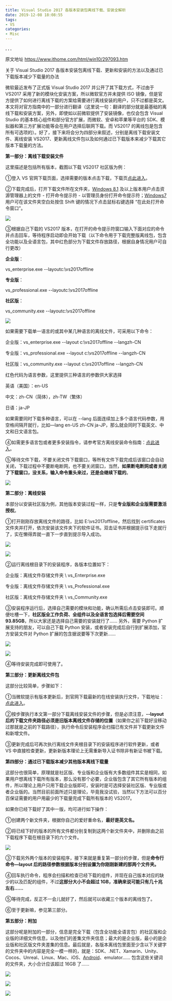 ```yaml
---
title: Visual Studio 2017 各版本安装包离线下载、安装全解析
date: 2019-12-08 18:08:55
tags:
- VS
categories:
- Misc
---
```



**. . .**<!-- more -->

原文地址 https://www.ithome.com/html/win10/297093.htm


关于 Visual Studio 2017 各版本安装包离线下载、更新和安装的方法以及通过已下载版本减少下载量的办法

微软最近发布了正式版 Visual Studio 2017 并公开了其下载方式，不过由于 VS2017 采用了新的模块化安装方案，所以微软官方并未提供 ISO 镜像，但是官方提供了如何进行离线下载的方案给需要进行离线安装的用户，只不过都是英文。本文将对官方指南中的一部分进行翻译（这里说一句：翻译的部分就是最基础的离线下载和安装方案，另外，即使如以前微软提供了安装镜像，也仅会包含 Visual Studio 的基本核心组件和部分官方扩展，而微软、安卓和苹果等平台的 SDK、模拟器和第三方扩展功能等会在用户选择后联网下载。而 VS2017 的离线包是包含所有可选项的）。好了，接下来将会分为四部分来叙述，分别是离线下载安装文件、离线安装 VS2017、更新离线文件包以及如何通过已下载版本来减少下载其它版本下载量的方法。  

**第一部分：离线下载安装文件**

这里描述是包括所有版本，截图以下载 VS2017 社区版为例：

①登入 VS 官网下载页面，选择需要的版本点击下载，下载页[点此进入](https://www.visualstudio.com/zh-hans/downloads/)。

②下载完成后，打开下载文件所在文件夹，[Windows 8.1](http://win8.ithome.com/) 及以上版本用户点击资源管理器上的文件 - 打开命令提示符 - 以管理员身份打开命令提示符；[Windows7](http://www.win7china.com/) 用户可在该文件夹空白处按住 Shift 键的情况下点击鼠标右键选择 “在此处打开命令窗口”。

![](https://img.ithome.com/newsuploadfiles/2017/3/20170310_111252_335.jpg)

③根据自己下载的 VS2017 版本，在打开的命令提示符窗口输入下面对应的命令并点击回车，等待程序启动即会开始下载（以下命令用于下载完整版离线包，包含全功能以及全语言包，其中红色部分为下载文件存放路径，根据自身情况用户可自行更改）

**企业版**：

vs_enterprise.exe --layoutc:\vs2017offline

**专业版**：

vs_professional.exe --layoutc:\vs2017offline

**社区版**：

vs_community.exe --layoutc:\vs2017offline

![](https://img.ithome.com/newsuploadfiles/2017/03/20170310111501_3753.jpg)

如果需要下载单一语言的或其中某几种语言的离线文件，可采用以下命令：

企业版：vs_enterprise.exe --layout c:\vs2017offline --langzh-CN

专业版：vs_professional.exe --layout c:\vs2017offline --langzh-CN

社区版：vs_community.exe --layout c:\vs2017offline --langzh-CN

红色代码为语言参数，这里提供三种语言的参数供大家选择

英语（美国）：en-US

中文：zh-CN（简体），zh-TW（繁体）

日语：ja-JP

如果需要同时下载多种语言，可以在 --lang 后面连续加上多个语言代码参数，用空格间隔开就行，比如—lang en-US zh-CN ja-JP，那么就会同时下载英文、中文和日文语言包。

④如需更多语言包或者更多安装指令，请参考官方离线安装命令指南：[点此进入](https://docs.microsoft.com/en-us/visualstudio/install/use-command-line-parameters-to-install-visual-studio)。

⑤等待文件下载，不要关闭文件下载窗口，等所有文件下载完成后该窗口会自动关闭，下载过程中不要断电断网，也不要关闭窗口，当然，**如果断电断网或者关闭了下载窗口，没关系，输入命令重头来过，还是会继续下载的**。

![](https://img.ithome.com/newsuploadfiles/2017/3/20170310_111308_663.jpg)

**第二部分：离线安装**

本部分以安装社区版为例，其他版本安装过程一样，只是**专业版和企业版需要激活授权**。

①打开刚刚存放离线文件的路径，比如 E:\vs2017offline，然后找到 certificates 文件夹并打开，依次安装该文件夹下的软件证书。双击证书并根据提示往下走就行了，实在懒得弄就一直下一步直到提示导入成功。

![](https://img.ithome.com/newsuploadfiles/2017/03/20170310111501_6735.jpg)

![](https://img.ithome.com/newsuploadfiles/2017/3/20170310_111317_280.jpg)

②运行离线根目录下的安装程序，各版本位置如下：

企业版：离线文件存储文件夹 \ vs_Enterprise.exe

专业版：离线文件存储文件夹 \ vs_Professional.exe

社区版：离线文件存储文件夹 \ vs_Community.exe

③安装程序运行后，选择自己需要的模块和功能，确认所需后点击安装即可。顺便吐槽一下，**社区版全工作负荷、全组件以及全语言包选择后需要空间 93.85GB**，所以大家还是选择自己需要的安装就行了…… 另外，需要 Python 扩展支持的朋友，可以自己下载 Python 安装，或者安装完成后自行到扩展添加，官方安装文件对 Python 扩展的包含据说要等下次更新……

![](https://img.ithome.com/newsuploadfiles/2017/3/20170310_111325_421.jpg)

![](https://img.ithome.com/newsuploadfiles/2017/3/20170310_111332_744.jpg)

④等待安装完成即可使用了。

**第三部分：更新离线文件包**

这部分比较简单，步骤如下：

①当微软提示有版本更新后，到官网下载最新的在线安装执行文件，下载地址：[点此进入](https://www.visualstudio.com/zh-hans/downloads/)。

②按步骤执行本文第一部分下载离线安装文件的步骤，但是必须注意，**--layout 后的下载文件夹路径必须是旧版本离线文件存储的位置**（如果你之前下载好没移动过那就是之前的下载路径），执行命令后安装程序会扫描已有文件并下载更新文件和新增文件。

③更新完成后可再次执行离线文件夹根目录下的安装程序进行软件更新，或者 VS 中直接检查更新，更新新版本理论上无需重新导入证书除非有新证书被下载。

**第四部分：通过已下载版本减少其他版本离线下载量**

这部分也很简单，原理就是社区版、专业版和企业版有大多数组件其实是相同，如果用户想离线下载所有版本，那么没有那个必要，企业版包含了其它所有版本的组件，所以理论上用户只用下载企业版即可，安装时是可选择安装社区版、专业版或者企业版的。当然目前前面所述只是理论，毕竟我没试验，当然以下方法可以百分百保证需要的用户用最少的下载量完成下载所有版本的 VS2017。

如果你已经下载好了其中一版，均可进行如下操作：

①创建两个新文件夹，根据你自己的爱好重命名，**最好是英文名。**

②将已经下好的版本的所有文件都分别复制到这两个新文件夹中，并删除由之前下载程序下载在根目录下的六个文件。

![](https://img.ithome.com/newsuploadfiles/2017/03/20170310111501_7502.jpg)

③下载另外两个版本的安装程序，接下来就是重复第一部分的步骤，但是**命令行命令—layout 后的路径参数根据版本分别设置为你刚刚新建的那两个文件夹。**

④回车执行命令，程序会扫描和检查已经下载的组件，并现在自己版本对应的缺少的以及匹配的组件，不过**这部分大小不会超过 1GB，准确来说可能只有几十兆左右……**

⑤等待完成，反正不一会儿就好了，然后就可以收藏三个版本的离线包了。

⑥至于更新嘛，参见第三部分。

**第五部分：附加**

这部分呢是附加的一部分，信息是完全下载（包含全功能全语言包）的社区版和企业版的详细文件信息，以及他们的差集文件夹信息；最大的是企业版，最小的是企业版和社区版文件夹差集的信息。最后就是，各版本离线包里面至少含以下关键字的文件夹中的内容是完全一模一样的，就是：SDK、.NET、Xamarin、Unity、Cocos、Unreal、Linux、Mac、iOS、[Android](http://android.ithome.com/)、emulator…… 包含这些关键词的文件夹，大小合计应该超过 16GB 了……

![](https://img.ithome.com/newsuploadfiles/2017/3/20170310_111343_54.jpg)

![](https://img.ithome.com/newsuploadfiles/2017/03/20170310111502_3657.jpg)

![](https://img.ithome.com/newsuploadfiles/2017/03/20170310111502_0367.jpg)